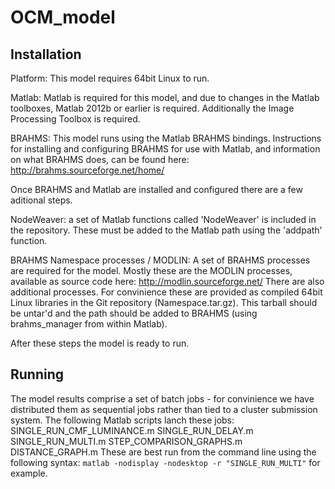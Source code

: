 # OCM_model

## Installation

Platform: This model requires 64bit Linux to run.

Matlab: Matlab is required for this model, and due to changes in the Matlab toolboxes, Matlab 2012b or earlier is required. Additionally the Image Processing Toolbox is required.

BRAHMS: This model runs using the Matlab BRAHMS bindings. Instructions for installing and configuring BRAHMS for use with Matlab, and information on what BRAHMS does, can be found here: 
http://brahms.sourceforge.net/home/

Once BRAHMS and Matlab are installed and configured there are a few aditional steps.

NodeWeaver: a set of Matlab functions called 'NodeWeaver' is included in the repository. These must be added to the Matlab path using the 'addpath' function.

BRAHMS Namespace processes / MODLIN: A set of BRAHMS processes are required for the model. Mostly these are the MODLIN processes, available as source code here:
http://modlin.sourceforge.net/
There are also additional processes. For convinience these are provided as compiled 64bit Linux libraries in the Git repository (Namespace.tar.gz). This tarball should be untar'd and the path should be added to BRAHMS (using brahms_manager from within Matlab).

After these steps the model is ready to run.

## Running

The model results comprise a set of batch jobs - for convinience we have distributed them as sequential jobs rather than tied to a cluster submission system. The following Matlab scripts lanch these jobs:
SINGLE_RUN_CMF_LUMINANCE.m
SINGLE_RUN_DELAY.m
SINGLE_RUN_MULTI.m
STEP_COMPARISON_GRAPHS.m
DISTANCE_GRAPH.m
These are best run from the command line using the following syntax:
```matlab -nodisplay -nodesktop -r "SINGLE_RUN_MULTI"```
for example.

